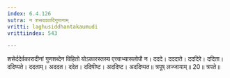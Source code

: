 ```yaml
---
index: 6.4.126
sutra: न शसददवादिगुणानाम्
vritti: laghusiddhantakaumudi
vrittiindex: 543

---
```

शसेर्ददेर्वकारादीनां गुणशब्देन विहितो योऽकारस्तस्य एत्त्वाभ्यासलोपौ न। दददे। दददाते। दददिरे। ददिता। ददिष्यते। ददताम्। अददत। ददेत। ददिषीष्ट। अददिष्ट। अददिष्यत॥ त्रपूष् लज्जायाम्॥ 20॥ त्रपते॥